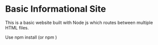 # Basic Informational Site

This is a basic website built with Node js which routes between multiple HTML files.

Use npm install (or npm )
